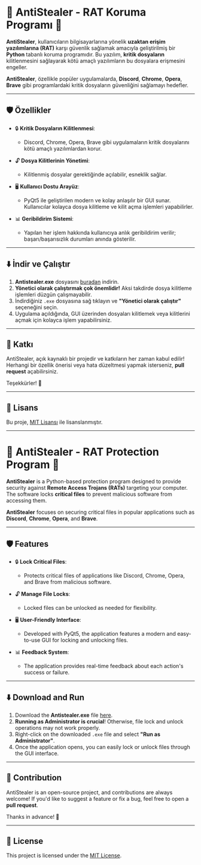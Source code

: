 # 🚨 **AntiStealer - RAT Koruma Programı** 🚨

**AntiStealer**, kullanıcıların bilgisayarlarına yönelik **uzaktan erişim yazılımlarına (RAT)** karşı güvenlik sağlamak amacıyla geliştirilmiş bir **Python** tabanlı koruma programıdır. Bu yazılım, **kritik dosyaların** kilitlenmesini sağlayarak kötü amaçlı yazılımların bu dosyalara erişmesini engeller.

**AntiStealer**, özellikle popüler uygulamalarda, **Discord**, **Chrome**, **Opera**, **Brave** gibi programlardaki kritik dosyaların güvenliğini sağlamayı hedefler.

---

## 🛡️ **Özellikler**

- 🔒 **Kritik Dosyaların Kilitlenmesi**: 
  - Discord, Chrome, Opera, Brave gibi uygulamaların kritik dosyalarını kötü amaçlı yazılımlardan korur.
  
- 🔓 **Dosya Kilitlerinin Yönetimi**:
  - Kilitlenmiş dosyalar gerektiğinde açılabilir, esneklik sağlar.
  
- 🖥️ **Kullanıcı Dostu Arayüz**:
  - PyQt5 ile geliştirilen modern ve kolay anlaşılır bir GUI sunar. Kullanıcılar kolayca dosya kilitleme ve kilit açma işlemleri yapabilirler.
  
- 📊 **Geribildirim Sistemi**:
  - Yapılan her işlem hakkında kullanıcıya anlık geribildirim verilir; başarı/başarısızlık durumları anında gösterilir.

---

## ⬇️ **İndir ve Çalıştır**

1. **Antistealer.exe** dosyasını [buradan](https://github.com/emirhannyvz/Antistealer/releases) indirin.
2. **Yönetici olarak çalıştırmak çok önemlidir!** Aksi takdirde dosya kilitleme işlemleri düzgün çalışmayabilir.  
3. İndirdiğiniz `.exe` dosyasına sağ tıklayın ve **"Yönetici olarak çalıştır"** seçeneğini seçin.
4. Uygulama açıldığında, GUI üzerinden dosyaları kilitlemek veya kilitlerini açmak için kolayca işlem yapabilirsiniz.

---

## 🤝 **Katkı**

AntiStealer, açık kaynaklı bir projedir ve katkıların her zaman kabul edilir! Herhangi bir özellik önerisi veya hata düzeltmesi yapmak isterseniz, **pull request** açabilirsiniz.

Teşekkürler! 🙏

---

## 📜 **Lisans**

Bu proje, [MIT Lisansı](https://opensource.org/licenses/MIT) ile lisanslanmıştır.

---

# 🚨 **AntiStealer - RAT Protection Program** 🚨

**AntiStealer** is a Python-based protection program designed to provide security against **Remote Access Trojans (RATs)** targeting your computer. The software locks **critical files** to prevent malicious software from accessing them.

**AntiStealer** focuses on securing critical files in popular applications such as **Discord**, **Chrome**, **Opera**, and **Brave**.

---

## 🛡️ **Features**

- 🔒 **Lock Critical Files**:
  - Protects critical files of applications like Discord, Chrome, Opera, and Brave from malicious software.
  
- 🔓 **Manage File Locks**:
  - Locked files can be unlocked as needed for flexibility.
  
- 🖥️ **User-Friendly Interface**:
  - Developed with PyQt5, the application features a modern and easy-to-use GUI for locking and unlocking files.
  
- 📊 **Feedback System**:
  - The application provides real-time feedback about each action's success or failure.

---

## ⬇️ **Download and Run**

1. Download the **Antistealer.exe** file [here](https://github.com/emirhannyvz/Antistealer/releases).
2. **Running as Administrator is crucial**! Otherwise, file lock and unlock operations may not work properly.  
3. Right-click on the downloaded `.exe` file and select **"Run as Administrator"**.
4. Once the application opens, you can easily lock or unlock files through the GUI interface.

---

## 🤝 **Contribution**

AntiStealer is an open-source project, and contributions are always welcome! If you'd like to suggest a feature or fix a bug, feel free to open a **pull request**.

Thanks in advance! 🙏

---

## 📜 **License**

This project is licensed under the [MIT License](https://opensource.org/licenses/MIT).
